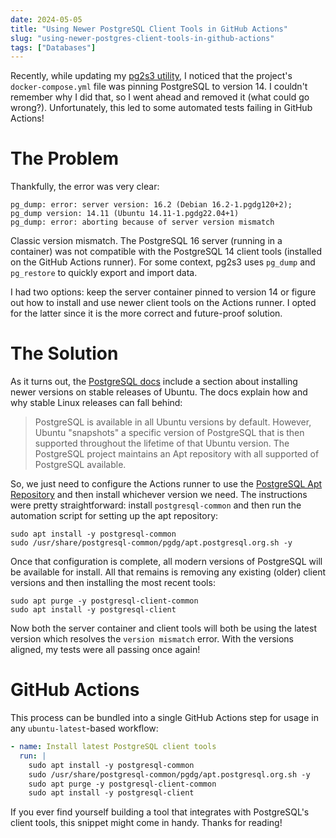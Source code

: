 ```yaml
---
date: 2024-05-05
title: "Using Newer PostgreSQL Client Tools in GitHub Actions"
slug: "using-newer-postgres-client-tools-in-github-actions"
tags: ["Databases"]
---
```


Recently, while updating my [pg2s3 utility](https://github.com/theandrew168/pg2s3), I noticed that the project's `docker-compose.yml` file was pinning PostgreSQL to version 14.
I couldn't remember why I did that, so I went ahead and removed it (what could go wrong?).
Unfortunately, this led to some automated tests failing in GitHub Actions!

# The Problem

Thankfully, the error was very clear:

```
pg_dump: error: server version: 16.2 (Debian 16.2-1.pgdg120+2); pg_dump version: 14.11 (Ubuntu 14.11-1.pgdg22.04+1)
pg_dump: error: aborting because of server version mismatch
```

Classic version mismatch.
The PostgreSQL 16 server (running in a container) was not compatible with the PostgreSQL 14 client tools (installed on the GitHub Actions runner).
For some context, pg2s3 uses `pg_dump` and `pg_restore` to quickly export and import data.

I had two options: keep the server container pinned to version 14 or figure out how to install and use newer client tools on the Actions runner.
I opted for the latter since it is the more correct and future-proof solution.

# The Solution

As it turns out, the [PostgreSQL docs](https://www.postgresql.org/download/linux/ubuntu/) include a section about installing newer versions on stable releases of Ubuntu.
The docs explain how and why stable Linux releases can fall behind:

> PostgreSQL is available in all Ubuntu versions by default. However, Ubuntu "snapshots" a specific version of PostgreSQL that is then supported throughout the lifetime of that Ubuntu version.
> The PostgreSQL project maintains an Apt repository with all supported of PostgreSQL available.

So, we just need to configure the Actions runner to use the [PostgreSQL Apt Repository](https://wiki.postgresql.org/wiki/Apt) and then install whichever version we need.
The instructions were pretty straightforward: install `postgresql-common` and then run the automation script for setting up the apt repository:

```
sudo apt install -y postgresql-common
sudo /usr/share/postgresql-common/pgdg/apt.postgresql.org.sh -y
```

Once that configuration is complete, all modern versions of PostgreSQL will be available for install.
All that remains is removing any existing (older) client versions and then installing the most recent tools:

```
sudo apt purge -y postgresql-client-common
sudo apt install -y postgresql-client
```

Now both the server container and client tools will both be using the latest version which resolves the `version mismatch` error.
With the versions aligned, my tests were all passing once again!

# GitHub Actions

This process can be bundled into a single GitHub Actions step for usage in any `ubuntu-latest`-based workflow:

```yaml
- name: Install latest PostgreSQL client tools
  run: |
    sudo apt install -y postgresql-common
    sudo /usr/share/postgresql-common/pgdg/apt.postgresql.org.sh -y
    sudo apt purge -y postgresql-client-common
    sudo apt install -y postgresql-client
```

If you ever find yourself building a tool that integrates with PostgreSQL's client tools, this snippet might come in handy.
Thanks for reading!
